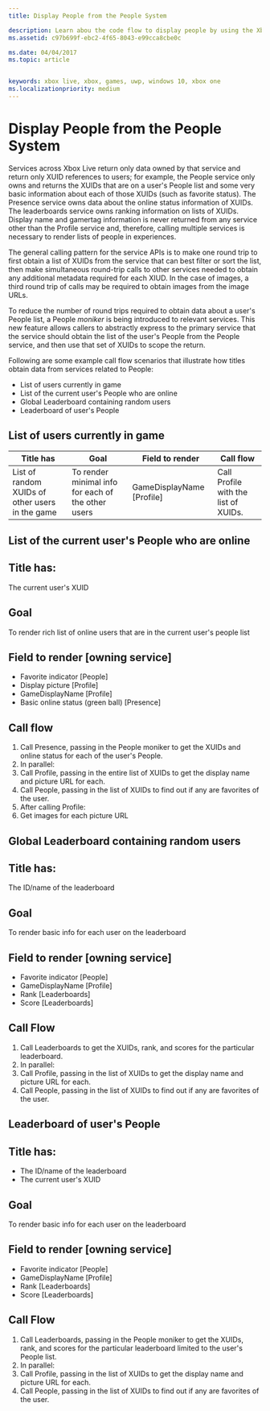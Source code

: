 ```yaml
---
title: Display People from the People System

description: Learn abou the code flow to display people by using the Xbox Live people system.
ms.assetid: c97b699f-ebc2-4f65-8043-e99cca8cbe0c

ms.date: 04/04/2017
ms.topic: article


keywords: xbox live, xbox, games, uwp, windows 10, xbox one
ms.localizationpriority: medium
---
```


# Display People from the People System

Services across Xbox Live return only data owned by that service and return only XUID references to users; for example, the People service only owns and returns the XUIDs that are on a user's People list and some very basic information about each of those XUIDs (such as favorite status). The Presence service owns data about the online status information of XUIDs. The leaderboards service owns ranking information on lists of XUIDs. Display name and gamertag information is never returned from any service other than the Profile service and, therefore, calling multiple services is necessary to render lists of people in experiences.

The general calling pattern for the service APIs is to make one round trip to first obtain a list of XUIDs from the service that can best filter or sort the list, then make simultaneous round-trip calls to other services needed to obtain any additional metadata required for each XIUD. In the case of images, a third round trip of calls may be required to obtain images from the image URLs.

To reduce the number of round trips required to obtain data about a user's People list, a People *moniker* is being introduced to relevant services. This new feature allows callers to abstractly express to the primary service that the service should obtain the list of the user's People from the People service, and then use that set of XUIDs to scope the return.

Following are some example call flow scenarios that illustrate how titles obtain data from services related to People:

-   List of users currently in game
-   List of the current user's People who are online
-   Global Leaderboard containing random users
-   Leaderboard of user's People


## List of users currently in game

| Title has  | Goal  | Field to render  | Call flow
|-------------------------------------------------|----------------------------------------------------|--------------------|--------------------------------------|
| List of random XUIDs of other users in the game | To render minimal info for each of the other users | GameDisplayName  \[Profile\] | Call Profile with the list of XUIDs. |


## List of the current user's People who are online

## Title has:
The current user's XUID

## Goal
To render rich list of online users that are in the current user's people list

## Field to render \[owning service\]
* Favorite indicator [People]
* Display picture [Profile]
* GameDisplayName [Profile]
* Basic online status (green ball) [Presence]

## Call flow
1. Call Presence, passing in the People moniker to get the XUIDs and online status for each of the user's People.
1. In parallel:
 1. Call Profile, passing in the entire list of XUIDs to get the display name and picture URL for each.
 1. Call People, passing in the list of XUIDs to find out if any are favorites of the user.
1. After calling Profile:
 1. Get images for each picture URL

## Global Leaderboard containing random users

## Title has:
The ID/name of the leaderboard

## Goal
To render basic info for each user on the leaderboard

## Field to render [owning service]
* Favorite indicator [People]
* GameDisplayName [Profile]
* Rank [Leaderboards]
* Score [Leaderboards]

## Call Flow
1. Call Leaderboards to get the XUIDs, rank, and scores for the particular leaderboard.
1. In parallel:
 1. Call Profile, passing in the list of XUIDs to get the display name and picture URL for each.
 1. Call People, passing in the list of XUIDs to find out if any are favorites of the user.

## Leaderboard of user's People

## Title has:
* The ID/name of the leaderboard
* The current user's XUID

## Goal
To render basic info for each user on the leaderboard

## Field to render [owning service]
* Favorite indicator [People]
* GameDisplayName [Profile]
* Rank [Leaderboards]
* Score [Leaderboards]

## Call Flow
1. Call Leaderboards, passing in the People moniker to get the XUIDs, rank, and scores for the particular leaderboard limited to the user's People list.
1. In parallel:
 1. Call Profile, passing in the list of XUIDs to get the display name and picture URL for each.
 1. Call People, passing in the list of XUIDs to find out if any are favorites of the user.

